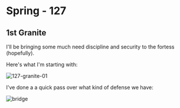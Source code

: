 # Spring - 127 

## 1st Granite 

I'll be bringing some much need discipline and security to the fortess (hopefully).

Here's what I'm starting with:

![127-granite-01](http://cl.ly/image/1T3B1X401O2K/2014-09-21%20at%2012.48%20PM.png)

I've done a a quick pass over what kind of defense we have:

![bridge](http://cl.ly/image/1E2q1P0f203p/2014-09-21%20at%2012.53%20PM.png)

